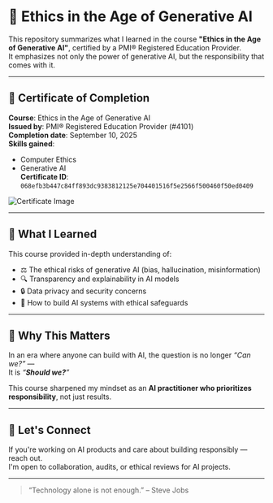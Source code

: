 # 🧭 Ethics in the Age of Generative AI

This repository summarizes what I learned in the course **"Ethics in the Age of Generative AI"**, certified by a PMI® Registered Education Provider.  
It emphasizes not only the power of generative AI, but the responsibility that comes with it.

---

## 📜 Certificate of Completion

**Course**: Ethics in the Age of Generative AI  
**Issued by**: PMI® Registered Education Provider (#4101)  
**Completion date**: September 10, 2025  
**Skills gained**:  
- Computer Ethics  
- Generative AI  
**Certificate ID**: `068efb3b447c84ff893dc9383812125e704401516f5e2566f500460f50ed0409`

![Certificate Image](./certificate.jpg) <!-- 画像ファイル名に合わせて修正 -->

---

## 🧠 What I Learned

This course provided in-depth understanding of:

- ⚖️ The ethical risks of generative AI (bias, hallucination, misinformation)
- 🔍 Transparency and explainability in AI models
- 🔒 Data privacy and security concerns
- 🧭 How to build AI systems with ethical safeguards

---

## 🚀 Why This Matters

In an era where anyone can build with AI, the question is no longer _“Can we?”_ —  
It is _“**Should we?**”_

This course sharpened my mindset as an **AI practitioner who prioritizes responsibility**, not just results.

---

## 💬 Let's Connect

If you're working on AI products and care about building responsibly — reach out.  
I'm open to collaboration, audits, or ethical reviews for AI projects.

---

> “Technology alone is not enough.” – Steve Jobs
